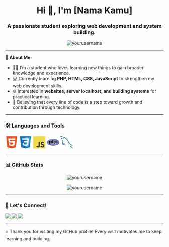 <h1 align="center">Hi 👋, I'm [Nama Kamu]</h1>
<h3 align="center">A passionate student exploring web development and system building.</h3>

<p align="center">
  <img src="https://komarev.com/ghpvc/?username=yourusername&label=Profile%20views&color=0e75b6&style=flat" alt="yourusername" />
</p>

---

🌱 **About Me:**

- 👨‍🎓 I’m a student who loves learning new things to gain broader knowledge and experience.
- 💻 Currently learning **PHP, HTML, CSS, JavaScript** to strengthen my web development skills.
- 🌐 Interested in **websites, server localhost, and building systems** for practical learning.
- 🚀 Believing that every line of code is a step toward growth and contribution through technology.

---

### 🛠️ Languages and Tools

<p align="left">
  <img src="https://raw.githubusercontent.com/devicons/devicon/master/icons/html5/html5-original.svg" alt="html5" width="40" height="40"/>
  <img src="https://raw.githubusercontent.com/devicons/devicon/master/icons/css3/css3-original.svg" alt="css3" width="40" height="40"/>
  <img src="https://raw.githubusercontent.com/devicons/devicon/master/icons/javascript/javascript-original.svg" alt="javascript" width="40" height="40"/>
  <img src="https://raw.githubusercontent.com/devicons/devicon/master/icons/php/php-original.svg" alt="php" width="40" height="40"/>
  <img src="https://raw.githubusercontent.com/devicons/devicon/master/icons/mysql/mysql-original.svg" alt="mysql" width="40" height="40"/>
</p>

---

### 📊 GitHub Stats

<p align="center">
  <img src="https://github-readme-stats.vercel.app/api?username=yourusername&show_icons=true&theme=tokyonight" alt="yourusername" />
</p>
<p align="center">
  <img src="https://github-readme-streak-stats.herokuapp.com/?user=yourusername&theme=tokyonight" alt="yourusername" />
</p>

---

### 🤝 Let's Connect!

<p align="left">
  <a href="mailto:youremail@example.com">
    <img src="https://img.shields.io/badge/Email-D14836?style=for-the-badge&logo=gmail&logoColor=white" />
  </a>
  <a href="https://www.linkedin.com/in/yourlinkedin/" target="blank">
    <img src="https://img.shields.io/badge/LinkedIn-0A66C2?style=for-the-badge&logo=linkedin&logoColor=white" />
  </a>
  <a href="https://instagram.com/yourinstagram" target="blank">
    <img src="https://img.shields.io/badge/Instagram-E4405F?style=for-the-badge&logo=instagram&logoColor=white" />
  </a>
</p>

---

⭐️ Thank you for visiting my GitHub profile! Every visit motivates me to keep learning and building.


